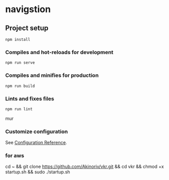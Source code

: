 # navigstion

## Project setup
```
npm install
```

### Compiles and hot-reloads for development
```
npm run serve
```

### Compiles and minifies for production
```
npm run build
```

### Lints and fixes files
```
npm run lint
```
mur


### Customize configuration
See [Configuration Reference](https://cli.vuejs.org/config/).

### for aws
cd ~ &&
git clone https://github.com/Akinoriv/vkr.git && 
cd vkr && 
chmod +x startup.sh && 
sudo ./startup.sh
